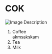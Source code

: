 <h1>COK</h1>
<img src="Downloads/Screenshot 2024-09-12 162340.png" alt="Image Description">
<ol>
  <li>Coffee </li> akmsakskam</li>
  <li>Tea</li>
  <li>Milk</li>
</ol>
